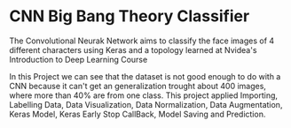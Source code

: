 # CNN Big Bang Theory Classifier
 
The Convolutional Neurak Network aims to classify the face images of 4 different characters using Keras and a topology learned at Nvidea's Introduction to Deep Learning Course

In this Project we can see that the dataset is not good enough to do with a CNN because it can't get an generalization trought about 400 images, where more than 40% are from one class.
This project applied Importing, Labelling Data, Data Visualization, Data Normalization, Data Augmentation, Keras Model, Keras Early Stop CallBack, Model Saving and Prediction.
